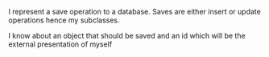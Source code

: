 I represent a save operation to a database. Saves are either insert or update operations hence my subclasses.

I know about an object that should be saved and an id which will be the external presentation of myself